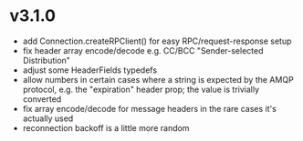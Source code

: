 # v3.1.0
- add Connection.createRPClient() for easy RPC/request-response setup
- fix header array encode/decode e.g. CC/BCC "Sender-selected Distribution"
- adjust some HeaderFields typedefs
- allow numbers in certain cases where a string is expected by the AMQP protocol, e.g. the "expiration" header prop; the value is trivially converted
- fix array encode/decode for message headers in the rare cases it's actually used
- reconnection backoff is a little more random
